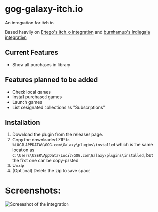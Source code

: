 # gog-galaxy-itch.io

An integration for itch.io

Based heavily on [Ertego's itch.io integration](https://github.com/Ertego/gog-galaxy-itch.io) and [burnhamup's Indiegala integration](https://github.com/burnhamup/galaxy-integration-indiegala)

## Current Features
* Show all purchases in library

## Features planned to be added
* Check local games
* Install purchased games
* Launch games
* List designated collections as "Subscriptions" 

## Installation
1. Download the plugin from the releases page.
2. Copy the downloaded ZIP to `%LOCALAPPDATA%\GOG.com\Galaxy\plugins\installed`
   which is the same location as `C:\Users\USER\AppData\Local\GOG.com\Galaxy\plugins\installed`, but the first one can be copy-pasted
3. Unzip
4. (Optional) Delete the zip to save space

# Screenshots:
![Screenshot of the integration](https://i.imgur.com/1ZudmRy.png)
